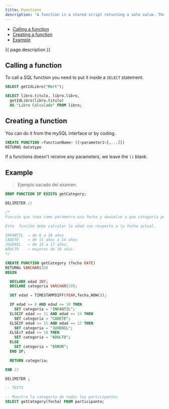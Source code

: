 ```yaml
---
title: Functions
description: "A function is a stored script returning a sole value. Their purpose is to encapsulate useful and commonly used pieces of code to be used inside procedures."
---
```


- [Calling a function](#calling-a-function)
- [Creating a function](#creating-a-function)
- [Example](#example)

{{ page.description }}

## Calling a function

To call a SQL function you need to put it inside a `SELECT` statement.

```sql
SELECT getIdLibro("Mort");
```

```sql
SELECT libro.titulo, libro.libro,
  getIdLibro(libro.titulo) 
  AS "Libro Calculado" FROM libro;
```

## Creating a function

You can do it from the mySQL interface or by coding.

```sql
CREATE FUNCTION <functionName> ([<parameter1>[,...]])
RETURNS datatype
```

If a functions doesn't receive any parameters, we leave the `()` blank.

## Example

> Ejemplo sacado del examen.

```sql
DROP FUNCTION IF EXISTS getCategory;

DELIMITER //

/*
Función que toma como parámetro una fecha y devuelve a que categoría pertenece. 

Esta  función debe calcular la edad con respecto a la fecha actual.

INFANTIL  → de 8 a 10 años
CADETE    → de 11 años a 14 años
JUVENIL   → de 15 a 17 años.
ADULTO    → mayores de 18 años.
*/

CREATE FUNCTION getCategory (fecha DATE)
RETURNs VARCHAR(20)
BEGIN

  DECLARE edad INT;
  DECLARE categoria VARCHAR(20);

  SET edad = TIMESTAMPDIFF(YEAR,fecha,NOW());

  IF edad >= 8 AND edad <= 10 THEN
    SET categoria = "INFANTIL";
  ELSEIF edad >= 11 AND edad <= 14 THEN
    SET categoria = "CADETE";
  ELSEIF edad >= 15 AND edad <= 17 THEN
    SET categoria = "JUVENIL";
  ELSEif edad >= 18 THEN
    SET categoria = "ADULTO";
  ELSE
    SET categoria = "ERROR";
  END IF;

  RETURN categoria;

END //

DELIMITER ;

-- TESTS

-- Muestra la categoría de todos los participantes
SELECT getCategory(fecha) FROM participante;
```
